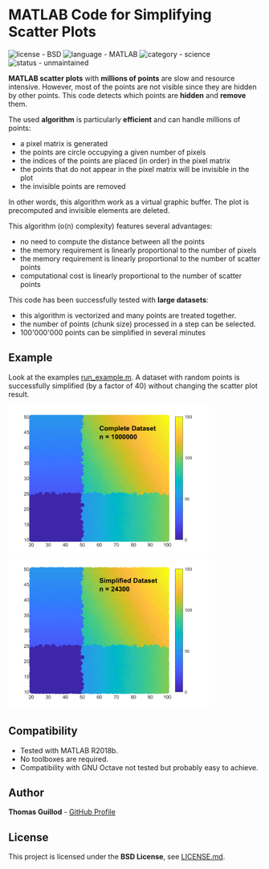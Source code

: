 # MATLAB Code for Simplifying Scatter Plots

![license - BSD](https://img.shields.io/badge/license-BSD-green)
![language - MATLAB](https://img.shields.io/badge/language-MATLAB-blue)
![category - science](https://img.shields.io/badge/category-science-lightgrey)
![status - unmaintained](https://img.shields.io/badge/status-unmaintained-red)

**MATLAB scatter plots** with **millions of points** are slow and resource intensive.
However, most of the points are not visible since they are hidden by other points.
This code detects which points are **hidden** and **remove** them.

The used **algorithm** is particularly **efficient** and can handle millions of points:
* a pixel matrix is generated
* the points are circle occupying a given number of pixels
* the indices of the points are placed (in order) in the pixel matrix
* the points that do not appear in the pixel matrix will be invisible in the plot
* the invisible points are removed

In other words, this algorithm work as a virtual graphic buffer.
The plot is precomputed and invisible elements are deleted.

This algorithm (o(n) complexity) features several advantages:
* no need to compute the distance between all the points
* the memory requirement is linearly proportional to the number of pixels
* the memory requirement is linearly proportional to the number of scatter points
* computational cost is linearly proportional to the number of scatter points 

This code has been successfully tested with **large datasets**:
* this algorithm is vectorized and many points are treated together.
* the number of points (chunk size) processed in a step can be selected.
* 100'000'000 points can be simplified in several minutes

## Example

Look at the examples [run_example.m](run_example.m).
A dataset with random points is successfully simplified (by a factor of 40) without changing the scatter plot result.

<p float="middle">
    <img src="readme_img/complete_dataset.png" width="400">
    <img src="readme_img/simplified_dataset.png" width="400">
</p>

## Compatibility

* Tested with MATLAB R2018b.
* No toolboxes are required.
* Compatibility with GNU Octave not tested but probably easy to achieve.

## Author

**Thomas Guillod** - [GitHub Profile](https://github.com/otvam)

## License

This project is licensed under the **BSD License**, see [LICENSE.md](LICENSE.md).

